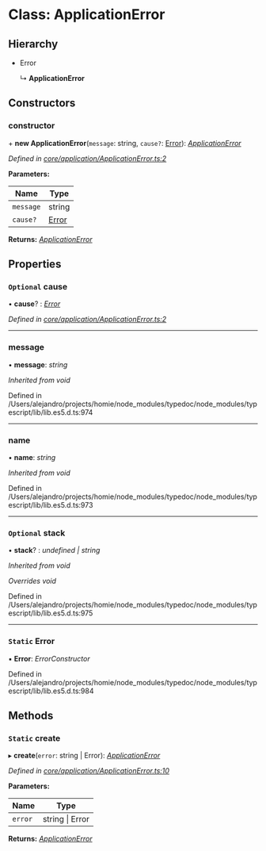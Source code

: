 # Class: ApplicationError

## Hierarchy

* Error

  ↳ **ApplicationError**

## Constructors

###  constructor

\+ **new ApplicationError**(`message`: string, `cause?`: [Error](applicationerror.md#static-error)): *[ApplicationError](applicationerror.md)*

*Defined in [core/application/ApplicationError.ts:2](https://github.com/AlejandroHerr/homieiot.ts/blob/a180e8f/src/core/application/ApplicationError.ts#L2)*

**Parameters:**

Name | Type |
------ | ------ |
`message` | string |
`cause?` | [Error](applicationerror.md#static-error) |

**Returns:** *[ApplicationError](applicationerror.md)*

## Properties

### `Optional` cause

• **cause**? : *[Error](applicationerror.md#static-error)*

*Defined in [core/application/ApplicationError.ts:2](https://github.com/AlejandroHerr/homieiot.ts/blob/a180e8f/src/core/application/ApplicationError.ts#L2)*

___

###  message

• **message**: *string*

*Inherited from void*

Defined in /Users/alejandro/projects/homie/node_modules/typedoc/node_modules/typescript/lib/lib.es5.d.ts:974

___

###  name

• **name**: *string*

*Inherited from void*

Defined in /Users/alejandro/projects/homie/node_modules/typedoc/node_modules/typescript/lib/lib.es5.d.ts:973

___

### `Optional` stack

• **stack**? : *undefined | string*

*Inherited from void*

*Overrides void*

Defined in /Users/alejandro/projects/homie/node_modules/typedoc/node_modules/typescript/lib/lib.es5.d.ts:975

___

### `Static` Error

▪ **Error**: *ErrorConstructor*

Defined in /Users/alejandro/projects/homie/node_modules/typedoc/node_modules/typescript/lib/lib.es5.d.ts:984

## Methods

### `Static` create

▸ **create**(`error`: string | Error): *[ApplicationError](applicationerror.md)*

*Defined in [core/application/ApplicationError.ts:10](https://github.com/AlejandroHerr/homieiot.ts/blob/a180e8f/src/core/application/ApplicationError.ts#L10)*

**Parameters:**

Name | Type |
------ | ------ |
`error` | string &#124; Error |

**Returns:** *[ApplicationError](applicationerror.md)*

